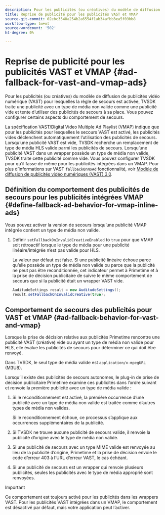 ```yaml
---
description: Pour les publicités (ou créatives) du modèle de diffusion de publicités vidéo numérique (VAST) pour lesquelles la règle de secours est activée, TVSDK traite une publicité avec un type de média non valide comme une publicité vide et tente d’utiliser des publicités de secours à sa place. Vous pouvez configurer certains aspects du comportement de secours.
title: Reprise de publicité pour les publicités VAST et VMAP
source-git-commit: 02ebc3548a254b2a6554f1ab34afbb3ea5f09bb8
workflow-type: tm+mt
source-wordcount: '502'
ht-degree: 0%

---
```


# Reprise de publicité pour les publicités VAST et VMAP {#ad-fallback-for-vast-and-vmap-ads}

Pour les publicités (ou créatives) du modèle de diffusion de publicités vidéo numérique (VAST) pour lesquelles la règle de secours est activée, TVSDK traite une publicité avec un type de média non valide comme une publicité vide et tente d’utiliser des publicités de secours à sa place. Vous pouvez configurer certains aspects du comportement de secours.

La spécification VAST/Digital Video Multiple Ad Playlist (VMAP) indique que pour les publicités pour lesquelles le secours VAST est activé, les publicités vides déclenchent automatiquement l’utilisation des publicités de secours. Lorsqu’une publicité VAST est vide, TVSDK recherche un remplacement de type de média HLS valide parmi les publicités de secours. Lorsqu’une publicité VAST dans un wrapper possède un type de média non valide, TVSDK traite cette publicité comme vide. Vous pouvez configurer TVSDK pour qu’il fasse de même pour les publicités intégrées dans un VMAP. Pour plus d’informations sur VAST `fallbackOnNoAd` fonctionnalité, voir [Modèle de diffusion de publicités vidéo numériques (VAST) 3.0](https://www.iab.net/guidelines/508676/digitalvideo/vsuite/vast).

## Définition du comportement des publicités de secours pour les publicités intégrées VMAP {#define-fallback-ad-behavior-for-vmap-inline-ads}

Vous pouvez activer la version de secours lorsqu’une publicité VMAP intégrée contient un type de média non valide.

1. Définir `setFallbackOnInvalidCreativeEnabled` to `true` pour que VMAP soit rétroactif lorsque le type de média pour une publicité linéaire/intégrée n’est pas valide pour HLS.

   La valeur par défaut est false. Si une publicité linéaire échoue parce qu’elle possède un type de média non valide ou parce que la publicité ne peut pas être reconditionnée, cet indicateur permet à Primetime et à la prise de décision publicitaire de suivre le même comportement de secours que si la publicité était un wrapper VAST vide.

   ```java
   AuditudeSettings result = new AuditudeSettings(); 
   result.setFallbackOnInvalidCreative(true);
   ```

## Comportement de secours des publicités pour VAST et VMAP {#ad-fallback-behavior-for-vast-and-vmap}

Lorsque la prise de décision relative aux publicités Primetime rencontre une publicité VAST (créative) vide ou ayant un type de média non valide pour HLS, elle évalue les publicités de secours pour déterminer ce qui doit être renvoyé.

<!--<a id="section_9F60AF00CE9645848EAAF8C06A9E426B"></a>-->

Dans TVSDK, le seul type de média valide est `application/x-mpegURL` (M3U8).

Lorsqu’il existe des publicités de secours autonomes, le plug-in de prise de décision publicitaire Primetime examine ces publicités dans l’ordre suivant et renvoie la première publicité avec un type de média valide :

1. Si le reconditionnement est activé, la première occurrence d’une publicité avec un type de média non valide est traitée comme d’autres types de média non valides.

   Si le reconditionnement échoue, ce processus s’applique aux occurrences supplémentaires de la publicité.
1. Si TVSDK ne trouve aucune publicité de secours valide, il renvoie la publicité d’origine avec le type de média non valide.
1. Si une publicité de secours avec un type MIME valide est renvoyée au lieu de la publicité d’origine, Primetime et la prise de décision envoie le code d’erreur 403 à l’URL d’erreur VAST, le cas échéant.
1. Si une publicité de secours est un wrapper qui renvoie plusieurs publicités, seules les publicités avec le type de média approprié sont renvoyées.

>[!IMPORTANT]
>
>Ce comportement est toujours activé pour les publicités dans les wrappers VAST. Pour les publicités VAST intégrées dans un VMAP, le comportement est désactivé par défaut, mais votre application peut l’activer.
